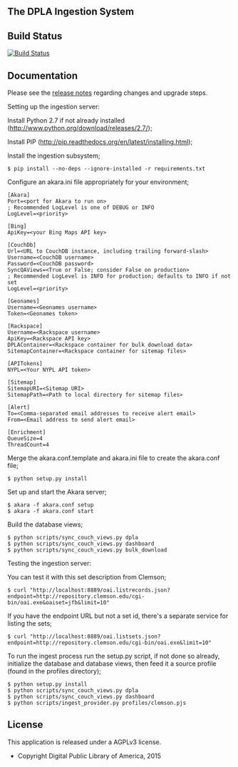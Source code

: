 The DPLA Ingestion System
-------------------

Build Status
-------------------

[![Build Status](https://travis-ci.org/dpla/ingestion.png?branch=develop)](https://travis-ci.org/dpla/ingestion)

Documentation
-------------------

Please see the [release notes](https://github.com/dpla/ingestion/wiki/Release-History) regarding changes and upgrade steps.

Setting up the ingestion server:

Install Python 2.7 if not already installed (http://www.python.org/download/releases/2.7/);

Install PIP (http://pip.readthedocs.org/en/latest/installing.html);

Install the ingestion subsystem;

    $ pip install --no-deps --ignore-installed -r requirements.txt

Configure an akara.ini file appropriately for your environment;

    [Akara]
    Port=<port for Akara to run on>
    ; Recommended LogLevel is one of DEBUG or INFO
    LogLevel=<priority>

    [Bing]
    ApiKey=<your Bing Maps API key>

    [CouchDb]
    Url=<URL to CouchDB instance, including trailing forward-slash>
    Username=<CouchDB username>
    Password=<CouchDB password>
    SyncQAViews=<True or False; consider False on production>
    ; Recommended LogLevel is INFO for production; defaults to INFO if not set
    LogLevel=<priority>

    [Geonames]
    Username=<Geonames username>
    Token=<Geonames token>

    [Rackspace]
    Username=<Rackspace username>
    ApiKey=<Rackspace API key>
    DPLAContainer=<Rackspace container for bulk download data>
    SitemapContainer=<Rackspace container for sitemap files>

    [APITokens]
    NYPL=<Your NYPL API token>

    [Sitemap]
    SitemapURI=<Sitemap URI>
    SitemapPath=<Path to local directory for sitemap files>
    
    [Alert]
    To=<Comma-separated email addresses to receive alert email>
    From=<Email address to send alert email>

    [Enrichment]
    QueueSize=4
    ThreadCount=4

Merge the akara.conf.template and akara.ini file to create the akara.conf file;

    $ python setup.py install 

Set up and start the Akara server;

    $ akara -f akara.conf setup
    $ akara -f akara.conf start

Build the database views;

    $ python scripts/sync_couch_views.py dpla
    $ python scripts/sync_couch_views.py dashboard
    $ python scripts/sync_couch_views.py bulk_download

Testing the ingestion server:

You can test it with this set description from Clemson;

    $ curl "http://localhost:8889/oai.listrecords.json?endpoint=http://repository.clemson.edu/cgi-bin/oai.exe&oaiset=jfb&limit=10" 

If you have the endpoint URL but not a set id, there's a separate service for listing the sets;

    $ curl "http://localhost:8889/oai.listsets.json?endpoint=http://repository.clemson.edu/cgi-bin/oai.exe&limit=10"

To run the ingest process run the setup.py script, if not done so already, initialize the database and database views, then feed it a source profile (found in the profiles directory);

    $ python setup.py install
    $ python scripts/sync_couch_views.py dpla
    $ python scripts/sync_couch_views.py dashboard
    $ python scripts/ingest_provider.py profiles/clemson.pjs

License
--------
This application is released under a AGPLv3 license.

* Copyright Digital Public Library of America, 2015
